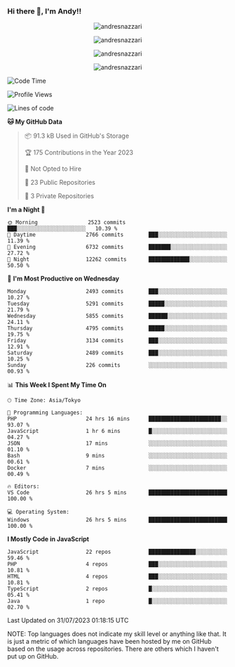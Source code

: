 ### Hi there 👋, I'm Andy!!

<p align="center" >
  <img src="https://github-profile-trophy.vercel.app/?username=AndresNazzari&theme=dracula&column=-1" alt="andresnazzari"/>
</p>

<p align="center">
  <img  src="https://github-readme-stats.vercel.app/api?username=AndresNazzari&count_private=true&show_icons=true&theme=dracula" alt="andresnazzari"/>
</p>
<p align="center">
  <img  src="https://github-readme-stats.vercel.app/api/top-langs/?username=AndresNazzari&layout=compact" alt="andresnazzari"/>
</p>
<p align="center" >
  <img src="https://github-readme-stats.vercel.app/api/wakatime?username=AndresNazzari" alt="andresnazzari"/>
</p>

<!--START_SECTION:waka-->
![Code Time](http://img.shields.io/badge/Code%20Time-723%20hrs%2026%20mins-blue)

![Profile Views](http://img.shields.io/badge/Profile%20Views-1-blue)

![Lines of code](https://img.shields.io/badge/From%20Hello%20World%20I%27ve%20Written-6.9%20million%20lines%20of%20code-blue)

**🐱 My GitHub Data** 

> 📦 91.3 kB Used in GitHub's Storage 
 > 
> 🏆 175 Contributions in the Year 2023
 > 
> 🚫 Not Opted to Hire
 > 
> 📜 23 Public Repositories 
 > 
> 🔑 3 Private Repositories 
 > 
**I'm a Night 🦉** 

```text
🌞 Morning                2523 commits        ███░░░░░░░░░░░░░░░░░░░░░░   10.39 % 
🌆 Daytime                2766 commits        ███░░░░░░░░░░░░░░░░░░░░░░   11.39 % 
🌃 Evening                6732 commits        ███████░░░░░░░░░░░░░░░░░░   27.72 % 
🌙 Night                  12262 commits       █████████████░░░░░░░░░░░░   50.50 % 
```
📅 **I'm Most Productive on Wednesday** 

```text
Monday                   2493 commits        ███░░░░░░░░░░░░░░░░░░░░░░   10.27 % 
Tuesday                  5291 commits        █████░░░░░░░░░░░░░░░░░░░░   21.79 % 
Wednesday                5855 commits        ██████░░░░░░░░░░░░░░░░░░░   24.11 % 
Thursday                 4795 commits        █████░░░░░░░░░░░░░░░░░░░░   19.75 % 
Friday                   3134 commits        ███░░░░░░░░░░░░░░░░░░░░░░   12.91 % 
Saturday                 2489 commits        ███░░░░░░░░░░░░░░░░░░░░░░   10.25 % 
Sunday                   226 commits         ░░░░░░░░░░░░░░░░░░░░░░░░░   00.93 % 
```


📊 **This Week I Spent My Time On** 

```text
🕑︎ Time Zone: Asia/Tokyo

💬 Programming Languages: 
PHP                      24 hrs 16 mins      ███████████████████████░░   93.07 % 
JavaScript               1 hr 6 mins         █░░░░░░░░░░░░░░░░░░░░░░░░   04.27 % 
JSON                     17 mins             ░░░░░░░░░░░░░░░░░░░░░░░░░   01.10 % 
Bash                     9 mins              ░░░░░░░░░░░░░░░░░░░░░░░░░   00.61 % 
Docker                   7 mins              ░░░░░░░░░░░░░░░░░░░░░░░░░   00.49 % 

🔥 Editors: 
VS Code                  26 hrs 5 mins       █████████████████████████   100.00 % 

💻 Operating System: 
Windows                  26 hrs 5 mins       █████████████████████████   100.00 % 
```

**I Mostly Code in JavaScript** 

```text
JavaScript               22 repos            ███████████████░░░░░░░░░░   59.46 % 
PHP                      4 repos             ███░░░░░░░░░░░░░░░░░░░░░░   10.81 % 
HTML                     4 repos             ███░░░░░░░░░░░░░░░░░░░░░░   10.81 % 
TypeScript               2 repos             █░░░░░░░░░░░░░░░░░░░░░░░░   05.41 % 
Java                     1 repo              █░░░░░░░░░░░░░░░░░░░░░░░░   02.70 % 
```




 Last Updated on 31/07/2023 01:18:15 UTC
<!--END_SECTION:waka-->

NOTE: Top languages does not indicate my skill level or anything like that. It is just a metric of which languages have been hosted by me on GitHub based on the usage across repositories. There are others which I haven't put up on GitHub.

<!-- Here are some ideas to get you started:

-   🔭 I’m currently working on ...
-   🌱 I’m currently learning ...
-   👯 I’m looking to collaborate on ...
-   🤔 I’m looking for help with ...
-   💬 Ask me about ...
-   📫 How to reach me: ...
-   😄 Pronouns: ...
-   ⚡ Fun fact: ... -->
